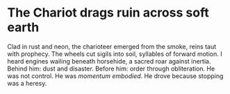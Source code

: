 # The Chariot drags ruin across soft earth

Clad in rust and neon, the charioteer emerged from the smoke, reins taut with prophecy. The wheels cut sigils into soil, syllables of forward motion. I heard engines wailing beneath horsehide, a sacred roar against inertia. Behind him: dust and disaster. Before him: order through obliteration. He was not control. He was _momentum embodied_. He drove because stopping was a heresy.

